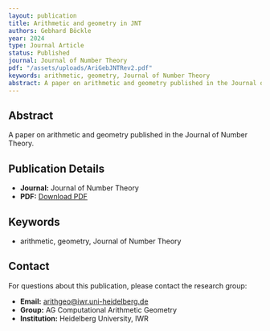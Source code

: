 ```yaml
---
layout: publication
title: Arithmetic and geometry in JNT
authors: Gebhard Böckle
year: 2024
type: Journal Article
status: Published
journal: Journal of Number Theory
pdf: "/assets/uploads/AriGebJNTRev2.pdf"
keywords: arithmetic, geometry, Journal of Number Theory
abstract: A paper on arithmetic and geometry published in the Journal of Number Theory.
---
```

## Abstract

A paper on arithmetic and geometry published in the Journal of Number Theory.

## Publication Details

- **Journal:** Journal of Number Theory
- **PDF:** [Download PDF](/assets/uploads/AriGebJNTRev2.pdf)

## Keywords

- arithmetic, geometry, Journal of Number Theory


## Contact

For questions about this publication, please contact the research group:
- **Email:** arithgeo@iwr.uni-heidelberg.de
- **Group:** AG Computational Arithmetic Geometry
- **Institution:** Heidelberg University, IWR